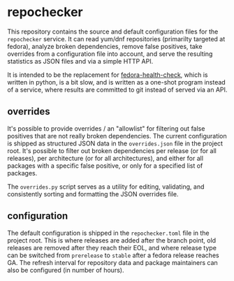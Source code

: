 # repochecker

This repository contains the source and default configuration files for the `repochecker` service. It can read yum/dnf
repositories (primarilty targeted at fedora), analyze broken dependencies, remove false positives, take overrides from a
configuration file into account, and serve the resulting statistics as JSON files and via a simple HTTP API.

It is intended to be the replacement for [fedora-health-check](https://pagure.io/fedora-health-check), which is written
in python, is a bit slow, and is written as a one-shot program instead of a service, where results are committed to git
instead of served via an API.


## overrides

It's possible to provide overrides / an "allowlist" for filtering out false positives that are not really broken
dependencies. The current configuration is shipped as structured JSON data in the `overrides.json` file in the project
root. It's possible to filter out broken dependencies per release (or for all releases), per architecture (or for all
architectures), and either for all packages with a specific false positive, or only for a specified list of packages.

The `overrides.py` script serves as a utility for editing, validating, and consistently sorting and formatting the JSON
overrides file.  


## configuration

The default configuration is shipped in the `repochecker.toml` file in the project root. This is where releases are
added after the branch point, old releases are removed after they reach their EOL, and where release type can be
switched from `prerelease` to `stable` after a fedora release reaches GA. The refresh interval for repository data and
package maintainers can also be configured (in number of hours).

